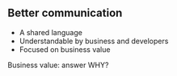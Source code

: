 <h2>Better communication</h2>
          <ul>
<li>A shared language</li>
            <li>Understandable by business and developers</li>
            <li>Focused on business value</li>
          </ul>
<aside class="notes">
            Business value: answer WHY?
          </aside>